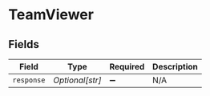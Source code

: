 # TeamViewer


## Fields

| Field              | Type               | Required           | Description        |
| ------------------ | ------------------ | ------------------ | ------------------ |
| `response`         | *Optional[str]*    | :heavy_minus_sign: | N/A                |
